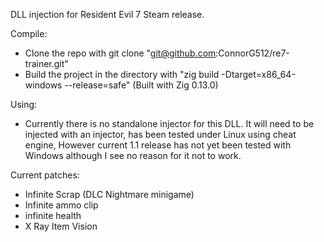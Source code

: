 DLL injection for Resident Evil 7 Steam release. 

Compile: 
  - Clone the repo with git clone "git@github.com:ConnorG512/re7-trainer.git"
  - Build the project in the directory with "zig build -Dtarget=x86_64-windows --release=safe" (Built with Zig 0.13.0)

Using: 
  - Currently there is no standalone injector for this DLL. It will need to be injected with an injector, has been tested under Linux using cheat engine, However current 1.1 release has not yet been tested with Windows although I see no reason for it not to work.

Current patches:
  - Infinite Scrap (DLC Nightmare minigame)
  - Infinite ammo clip
  - infinite health
  - X Ray Item Vision

